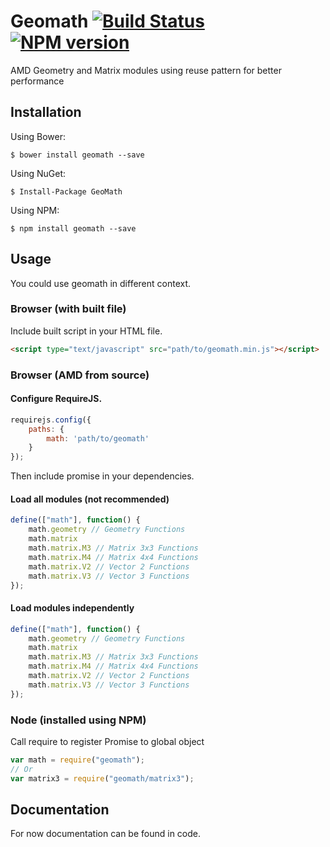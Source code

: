 ﻿# Geomath [![Build Status](https://travis-ci.org/spatools/math.png)](https://travis-ci.org/spatools/math) [![NPM version](https://badge.fury.io/js/math.png)](http://badge.fury.io/js/math)

AMD Geometry and Matrix modules using reuse pattern for better performance

## Installation

Using Bower:

```console
$ bower install geomath --save
```

Using NuGet: 

```console
$ Install-Package GeoMath
```

Using NPM:

```console
$ npm install geomath --save
```

## Usage

You could use geomath in different context.

### Browser (with built file)

Include built script in your HTML file.

```html
<script type="text/javascript" src="path/to/geomath.min.js"></script>
```

### Browser (AMD from source)

#### Configure RequireJS.

```javascript
requirejs.config({
    paths: {
        math: 'path/to/geomath'
    }
});
```

Then include promise in your dependencies.

#### Load all modules (not recommended) 

```javascript
define(["math"], function() {
    math.geometry // Geometry Functions
    math.matrix
    math.matrix.M3 // Matrix 3x3 Functions
    math.matrix.M4 // Matrix 4x4 Functions
    math.matrix.V2 // Vector 2 Functions
    math.matrix.V3 // Vector 3 Functions
});
```

#### Load modules independently

```javascript
define(["math"], function() {
    math.geometry // Geometry Functions
    math.matrix
    math.matrix.M3 // Matrix 3x3 Functions
    math.matrix.M4 // Matrix 4x4 Functions
    math.matrix.V2 // Vector 2 Functions
    math.matrix.V3 // Vector 3 Functions
});
```

### Node (installed using NPM)

Call require to register Promise to global object

```javascript
var math = require("geomath");
// Or
var matrix3 = require("geomath/matrix3");
```


## Documentation

For now documentation can be found in code.